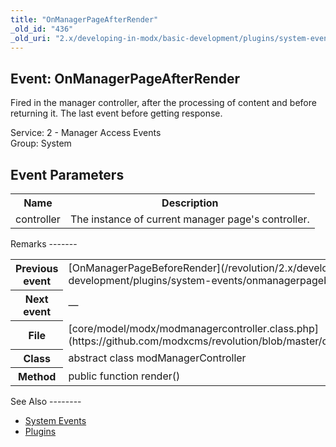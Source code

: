 ```yaml
---
title: "OnManagerPageAfterRender"
_old_id: "436"
_old_uri: "2.x/developing-in-modx/basic-development/plugins/system-events/onmanagerpageafterrender"
---
```


Event: OnManagerPageAfterRender
-------------------------------

Fired in the manager controller, after the processing of content and before returning it. The last event before getting response.

Service: 2 - Manager Access Events   
Group: System

Event Parameters
----------------

<table><tbody><tr><th>Name</th><th>Description</th></tr><tr><td>controller</td><td>The instance of current manager page's controller.</td></tr></tbody></table>Remarks
-------

<table><tbody><tr><th>Previous event</th><td>[OnManagerPageBeforeRender](/revolution/2.x/developing-in-modx/basic-development/plugins/system-events/onmanagerpagebeforerender "OnManagerPageBeforeRender")</td></tr><tr><th>Next event</th><td>—</td></tr><tr><th>File</th><td>[core/model/modx/modmanagercontroller.class.php](https://github.com/modxcms/revolution/blob/master/core/model/modx/modmanagercontroller.class.php)</td></tr><tr><th>Class</th><td>abstract class modManagerController</td></tr><tr><th>Method</th><td>public function render()</td></tr></tbody></table>See Also
--------

- [System Events](/revolution/2.x/developing-in-modx/basic-development/plugins/system-events "System Events")
- [Plugins](/revolution/2.x/developing-in-modx/basic-development/plugins "Plugins")